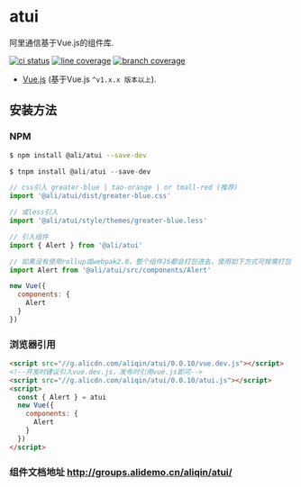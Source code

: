 # atui
阿里通信基于Vue.js的组件库.

[![ci status][ci-image]][ci-url] [![line coverage][line-coverage-image]][ci-url] [![branch coverage][branch-coverage-image]][ci-url]

[ci-image]: http://cise.alibaba-inc.com/task/295950/status.svg
[ci-url]: http://cise.alibaba-inc.com/task/335097
[line-coverage-image]: http://cise.alibaba-inc.com/task/335097/ut_line_coverage.svg
[branch-coverage-image]: http://cise.alibaba-inc.com/task/335097/ut_branch_coverage.svg

<p align="center"></a></p>

* [Vue.js](http://vuejs.org/) (基于Vue.js `^v1.x.x 版本以上`).


## 安装方法

### NPM

```bash
$ npm install @ali/atui --save-dev
```


```js
$ tnpm install @ali/atui --save-dev

// css引入 greater-blue | tao-orange | or tmall-red (推荐)
import '@ali/atui/dist/greater-blue.css'

// 或less引入
import '@ali/atui/style/themes/greater-blue.less'

// 引入组件
import { Alert } from '@ali/atui'

// 如果没有使用rollup或webpak2.0，整个组件JS都会打包进去，使用如下方式可按需打包
import Alert from '@ali/atui/src/components/Alert'

new Vue({
  components: {
    Alert
  }
})
```

### 浏览器引用

```html
<script src="//g.alicdn.com/aliqin/atui/0.0.10/vue.dev.js"></script>
<!--开发时建议引入vue.dev.js，发布时引用vue.js即可-->
<script src="//g.alicdn.com/aliqin/atui/0.0.10/atui.js"></script>
<script>
  const { Alert } = atui
  new Vue({
    components: {
      Alert
    }
  })
</script>
```

### 组件文档地址 http://groups.alidemo.cn/aliqin/atui/

